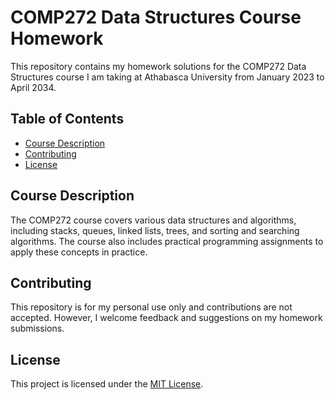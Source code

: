 # COMP272 Data Structures Course Homework

This repository contains my homework solutions for the COMP272 Data Structures course I am taking at Athabasca University from January 2023 to April 2034.

## Table of Contents

- [Course Description](#course-description)
- [Contributing](#contributing)
- [License](#license)

## Course Description

The COMP272 course covers various data structures and algorithms, including stacks, queues, linked lists, trees, and sorting and searching algorithms. The course also includes practical programming assignments to apply these concepts in practice.


## Contributing

This repository is for my personal use only and contributions are not accepted. However, I welcome feedback and suggestions on my homework submissions.

## License

This project is licensed under the [MIT License](LICENSE).
